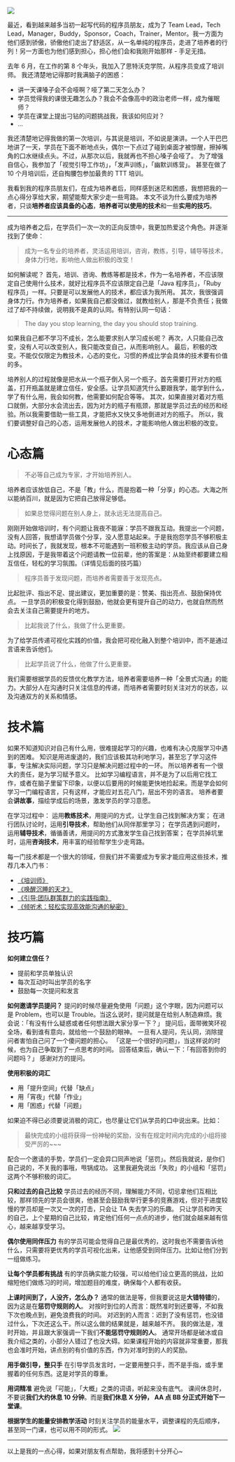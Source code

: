 ![](./_image/2017-04-05-09-19-25.jpg)

最近，看到越来越多当初一起写代码的程序员朋友，成为了 Team Lead，Tech Lead，Manager，Buddy，Sponsor，Coach，Trainer，Mentor。我一方面为他们感到骄傲，骄傲他们走出了舒适区，从一名单纯的程序员，走进了培养者的行列！另一方面也为他们感到担心，担心他们会和我刚开始那样 - 手足无措。

去年 6 月，在工作的第 8 个年头，我加入了思特沃克学院，从程序员变成了培训师。
我还清楚地记得那时我满脑子的困惑：
* 讲一天课嗓子会不会哑啊？哑了第二天怎么办？
* 学员觉得我的课很无趣怎么办？我会不会像高中的政治老师一样，成为催眠师？
* 学员在课堂上提出刁钻的问题挑战我，我该如何应对？
* ...

我还清楚地记得我做的第一次培训，与其说是培训，不如说是演讲。一个人干巴巴地讲了一天，学员在下面不断地点头，偶尔一下点过了碰到桌面才被惊醒，擦掉嘴角的口水继续点头。不过，从那次以后，我就再也不担心嗓子会哑了。
为了增强自信心，我参加了「视觉引导工作坊」，「发声训练」，「幽默训练营」。
甚至在做了 10 个月培训后，还自掏腰包参加最贵的 TTT 培训。

我看到我的程序员朋友们，在成为培养者后，同样感到迷茫和困惑，我想把我的一点心得分享给大家，期望能帮大家少走一些弯路。
本文不谈为什么要成为培养者，只谈**培养者应该具备的心态**，**培养者可以使用的技术**和一些**实用的技巧**。

---

成为培养者之后，在学员们一次一次的正向反馈中，我更加热爱这个角色。并逐渐找到了使命：
>成为一名专业的培养者，灵活运用培训，咨询，教练，引导，辅导等技术，身体力行地，影响他人做出积极的改变！

如何解读呢？
首先，培训、咨询、教练等都是技术，作为一名培养者，不应该限定自己使用什么技术，就好比程序员不应该限定自己是「Java 程序员」，「Ruby 程序员」一样。只要是可以发展他人的技术，都应该为我所用。
其次，我很强调身体力行。作为培养者，如果我自己都没做过，就教给别人，那是不负责任；我做过了却不持续做，说明我不是真的认同。有特别认同一句话：
>The day you stop learning, the day you should stop training.

如果我自己都不学习不成长，怎么能要求别人学习成长呢？
再次，人只能自己改变，没有人可以改变别人，我只能改变自己，从而影响别人。
最后，积极的改变。不能仅仅限定为教技术，心态的变化，习惯的养成比学会具体的技术要有价值的多。

培养别人的过程就像是把水从一个瓶子倒入另一个瓶子。首先需要打开对方的瓶盖，打开瓶盖就是建立信任，安全感。让学员知道凭什么要跟我学，能学到什么，学了有什么用，我会如何教，他需要如何配合等等。
其次，如果直接对着对方瓶口就倒，大部分水会流出去，因为对方的瓶子有瓶颈，那就是学员过去的经历和经验。所以我需要借助一些工具，才能把水又快又多地倒进对方的瓶子。
所以，我们要调整好自己的心态，运用发展他人的技术，才能影响他人做出积极的改变。

# 心态篇
>不必等自己成为专家，才开始培养别人。

培养者应该放低自己，不是「教」什么，而是抱着一种「分享」的心态。大海之所以能纳百川，就是因为它把自己放得足够低。

>如果总觉得问题在别人身上，就永远无法提高自己。

刚刚开始做培训时，有个问题让我夜不能寐：学员不跟我互动。我提出一个问题，没有人回答，我想请学员做个分享，没人愿意站起来。于是我抱怨学员不够积极主动。时间长了，我就发现，根本不可能遇到一班积极主动的学员。我应该从自己身上找原因，于是我带着这个问题请教一位前辈，他的答案是：从始至终都要建立相互信任，轻松的学习氛围。（详情见后面的技巧篇）

>程序员善于发现问题，而培养者需要善于发现亮点。

比起批评、指出不足、提出建议，更加重要的是：赞美、指出亮点、鼓励保持优点。
一旦学员的积极变化得到鼓励，他就会更有提升自己的动力，也就自然而然会去关注自己需要提升的地方。

>比起我说了什么，我做了什么更重要。

为了给学员传递可视化实践的价值，我会把可视化融入到整个培训中，而不是通过言语来告诉他们。

>比起学员说了什么，他做了什么更重要。

我们需要根据学员的反馈优化教学方法，培养者需要培养一种「全景式沟通」的能力。大部分人在沟通时只关注信息的传递，而培养者需要时刻关注对方的状态，以及沟通双方的关系和情感。

# 技术篇
如果不知道知识对自己有什么用，很难提起学习的兴趣，也难有决心克服学习中遇到的困难。
知识是用进废退的，我们应该极其功利地学习，甚至忘了学习这件事，专注解决实际问题，学习只是解决问题过程中的一环。
所以培养者有一个很大的责任，是为学习赋予意义。
比如学习编程语言，并不是为了以后用它找工作，或者在脑子里留下印象，以便以后要用的时候能更快地捡起来。而是学会如何学习一门编程语言，只有这样，才能应对五花八门，层出不穷的语言。
培养者要会**讲故事**，描绘学成后的场景，激发学员的学习意愿。

在学习过程中：
运用**教练技术**，用提问的方式，让学生自己找到解决方案；
在进行团队讨论时，运用**引导技术**，帮助他们从同伴那里学习；
在学员遇到问题时，运用**辅导技术**，循循善诱，用提问的方式激发学生自己找到答案；
在学员掉坑里时，运用**咨询技术**，用丰富的经验帮学生少走弯路。

每一门技术都是一个很大的领域，但我们并不需要成为专家才能应用这些技术，推荐几本入门书：
* [《培训师》](https://www.amazon.cn/%E5%9F%B9%E8%AE%AD%E5%B8%88-%E9%83%AD%E5%9F%8E/dp/B004GLIX62/ref=sr_1_2?s=books&ie=UTF8&qid=1490845922&sr=1-2&keywords=%E5%9F%B9%E8%AE%AD%E5%B8%88)
* [《唤醒沉睡的天才》](https://www.amazon.cn/%E5%9B%BE%E4%B9%A6/dp/B00K9NAZ08/ref=sr_1_7?ie=UTF8&qid=1490845892&sr=8-7&keywords=%E5%94%A4%E9%86%92)
* [《引导:团队群策群力的实践指南》](https://www.amazon.cn/%E5%9B%BE%E4%B9%A6/dp/B01FIEVAQA/ref=sr_1_1?s=books&ie=UTF8&qid=1490845941&sr=1-1&keywords=%E5%BC%95%E5%AF%BC)
* [《倾听术：轻松实现高效能沟通的秘密》](https://www.amazon.cn/%E5%80%BE%E5%90%AC%E6%9C%AF-%E8%BD%BB%E6%9D%BE%E5%AE%9E%E7%8E%B0%E9%AB%98%E6%95%88%E8%83%BD%E6%B2%9F%E9%80%9A%E7%9A%84%E7%A7%98%E5%AF%86-%E6%97%A5-%E6%9D%BE%E6%A1%A5%E8%89%AF%E7%BA%AA/dp/B00HCA3MOM/ref=sr_1_1?s=books&ie=UTF8&qid=1490845977&sr=1-1&keywords=%E5%80%BE%E5%90%AC%E6%9C%AF)


# 技巧篇
**如何建立信任？**
* 提前和学员单独认识
* 每次互动时叫出学员的名字
* 鼓励每一次提问和发言

**如何邀请学员提问？**
提问的时候尽量避免使用「问题」这个字眼，因为问题可以是 Problem，也可以是 Trouble。当这么说时，提问就是在给别人制造麻烦。我会说：「有没有什么疑惑或者任何想法跟大家分享一下？」
提问后，面带微笑环视全场，看到谁有意向，就给他一个鼓励的眼神。
一旦有人提问，先认同，消除提问者害怕自己问了一个傻问题的担心。
「这是一个很好的问题」，当这样说的时候，也为自己争取到了一点思考的时间。
回答结束后，确认一下：「有回答到你的问题吗？」
感谢对方的提问。

**使用积极的词汇**
* 用「提升空间」代替「缺点」
* 用「宵夜」代替「作业」
* 用「困惑」代替「问题」

如果迫不得已必须要说消极的词汇，也尽量让它们从学员的口中说出来。比如：
>最快完成的小组将获得一份神秘的奖励，没有在规定时间内完成的小组将接受严厉的~~~

配合一个邀请的手势，学员们一定会异口同声地说「惩罚」。然后我就说，是你们自己说的，不关我的事哦，甩锅成功。
这里我避免说出「失败」的小组和「惩罚」这两个不够积极的词汇。

**只和过去的自己比较**
学员过去的经历不同，理解能力不同，切忌拿他们互相比较，那样领先的学员会很爽，他甚至会鼓励我举行更多的竞赛游戏，但对于进度较慢的学员却是一次又一次的打击，只会让 TA 失去学习的乐趣。
只让学员和昨天的自己，上个星期的自己比较，肯定他们任何一点点的进步，他们就会越来越有信心，越来越享受学习。

**偶尔使用同伴压力**
有的学员可能会觉得自己是最优秀的，这时我也不需要告诉他什么，只需要将更优秀的学员可视化出来，让他感受到同伴压力。比如让他们分到一组做练习。

**让每个学员都有挑战**
有的学员确实能力较强，可以给他们设立更高的挑战，比如缩短他们做练习的时间，增加题目的难度，确保每个人都有收获。

**上课时间到了，人没齐，怎么办？**
通常的做法是等，但我要说这是**大错特错**的，因为这是在**惩罚守规则的人**。
对按时到位的人而言：既然准时到还要等，不如我下次也晚点到，避免浪费我的时间。
对迟到的人而言：迟到了没有惩罚，也没错过什么，下次还这么干。所以这么做的结果就是，越来越不齐。
我的做法是，准时开始，并且跟大家强调一下我们**不能惩罚守规则的人**。
通常开场都是破冰或自我介绍之类的，小部分人错过了也没大碍。如果课程开始的内容就非常重要，那我也会准时开始，讲点别的有价值的东西，作为对准时到的人的奖励。

**用手做引导，整只手**
在引导学员发言时，一定要用整只手，而不是手指，或手里握着的任何东西。这是对学员的尊重。

**用词精准**
避免说「可能」，「大概」之类的词语，听起来没有底气。
课间休息时，不要说**我们大约休息 10 分钟**。而是**我们休息 X 分钟， AA 点 BB 分正式开始下一堂课**。

**根据学生的能量安排教学活动**
时刻关注学员的能量水平，调整课程的先后顺序，甚至同一门课，也可以用不同的形式。
![](./_image/UNADJUSTEDNONRAW_thumb_182d.jpg)

---
以上是我的一点心得，如果对朋友有点帮助，我将感到十分开心~